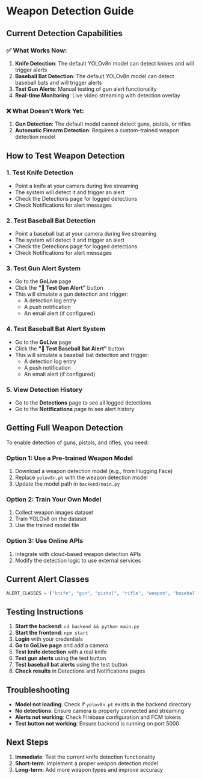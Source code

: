 # Weapon Detection Guide

## Current Detection Capabilities

### ✅ What Works Now:
1. **Knife Detection**: The default YOLOv8n model can detect knives and will trigger alerts
2. **Baseball Bat Detection**: The default YOLOv8n model can detect baseball bats and will trigger alerts
3. **Test Gun Alerts**: Manual testing of gun alert functionality
4. **Real-time Monitoring**: Live video streaming with detection overlay

### ❌ What Doesn't Work Yet:
1. **Gun Detection**: The default model cannot detect guns, pistols, or rifles
2. **Automatic Firearm Detection**: Requires a custom-trained weapon detection model

## How to Test Weapon Detection

### 1. Test Knife Detection
- Point a knife at your camera during live streaming
- The system will detect it and trigger an alert
- Check the Detections page for logged detections
- Check Notifications for alert messages

### 2. Test Baseball Bat Detection
- Point a baseball bat at your camera during live streaming
- The system will detect it and trigger an alert
- Check the Detections page for logged detections
- Check Notifications for alert messages

### 3. Test Gun Alert System
- Go to the **GoLive** page
- Click the **"🔫 Test Gun Alert"** button
- This will simulate a gun detection and trigger:
  - A detection log entry
  - A push notification
  - An email alert (if configured)

### 4. Test Baseball Bat Alert System
- Go to the **GoLive** page
- Click the **"🏏 Test Baseball Bat Alert"** button
- This will simulate a baseball bat detection and trigger:
  - A detection log entry
  - A push notification
  - An email alert (if configured)

### 5. View Detection History
- Go to the **Detections** page to see all logged detections
- Go to the **Notifications** page to see alert history

## Getting Full Weapon Detection

To enable detection of guns, pistols, and rifles, you need:

### Option 1: Use a Pre-trained Weapon Model
1. Download a weapon detection model (e.g., from Hugging Face)
2. Replace `yolov8n.pt` with the weapon detection model
3. Update the model path in `backend/main.py`

### Option 2: Train Your Own Model
1. Collect weapon images dataset
2. Train YOLOv8 on the dataset
3. Use the trained model file

### Option 3: Use Online APIs
1. Integrate with cloud-based weapon detection APIs
2. Modify the detection logic to use external services

## Current Alert Classes
```python
ALERT_CLASSES = ["knife", "gun", "pistol", "rifle", "weapon", "baseball bat"]
```

## Testing Instructions

1. **Start the backend**: `cd backend && python main.py`
2. **Start the frontend**: `npm start`
3. **Login** with your credentials
4. **Go to GoLive page** and add a camera
5. **Test knife detection** with a real knife
6. **Test gun alerts** using the test button
7. **Test baseball bat alerts** using the test button
8. **Check results** in Detections and Notifications pages

## Troubleshooting

- **Model not loading**: Check if `yolov8n.pt` exists in the backend directory
- **No detections**: Ensure camera is properly connected and streaming
- **Alerts not working**: Check Firebase configuration and FCM tokens
- **Test button not working**: Ensure backend is running on port 5000

## Next Steps

1. **Immediate**: Test the current knife detection functionality
2. **Short-term**: Implement a proper weapon detection model
3. **Long-term**: Add more weapon types and improve accuracy 
